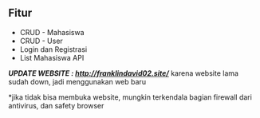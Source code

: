 
## Fitur

- CRUD - Mahasiswa
- CRUD - User
- Login dan Registrasi
- List Mahasiswa API

***UPDATE WEBSITE : http://franklindavid02.site/***
karena website lama sudah down, jadi menggunakan web baru

*jika tidak bisa membuka website, mungkin terkendala bagian firewall dari antivirus, dan safety browser
